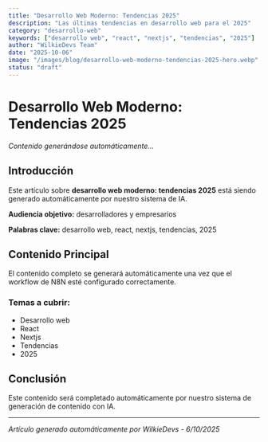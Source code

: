 ```yaml
---
title: "Desarrollo Web Moderno: Tendencias 2025"
description: "Las últimas tendencias en desarrollo web para el 2025"
category: "desarrollo-web"
keywords: ["desarrollo web", "react", "nextjs", "tendencias", "2025"]
author: "WilkieDevs Team"
date: "2025-10-06"
image: "/images/blog/desarrollo-web-moderno-tendencias-2025-hero.webp"
status: "draft"
---
```


# Desarrollo Web Moderno: Tendencias 2025

*Contenido generándose automáticamente...*

## Introducción

Este artículo sobre **desarrollo web moderno: tendencias 2025** está siendo generado automáticamente por nuestro sistema de IA. 

**Audiencia objetivo:** desarrolladores y empresarios

**Palabras clave:** desarrollo web, react, nextjs, tendencias, 2025

## Contenido Principal

El contenido completo se generará automáticamente una vez que el workflow de N8N esté configurado correctamente.

### Temas a cubrir:

- Desarrollo web
- React
- Nextjs
- Tendencias
- 2025

## Conclusión

Este contenido será completado automáticamente por nuestro sistema de generación de contenido con IA.

---

*Artículo generado automáticamente por WilkieDevs - 6/10/2025*

